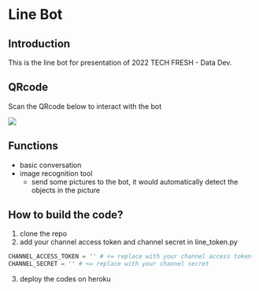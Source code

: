 # Line Bot
## Introduction
This is the line bot for presentation of 2022 TECH FRESH - Data Dev.
## QRcode
Scan the QRcode below to interact with the bot

![](https://i.imgur.com/gyohkDk.png)
## Functions
- basic conversation
- image recognition tool
    - send some pictures to the bot, it would automatically detect the objects in the picture   
## How to build the code?
1. clone the repo
2. add your channel access token and channel secret in line_token.py
```python
CHANNEL_ACCESS_TOKEN = '' # <= replace with your channel access token
CHANNEL_SECRET = '' # <= replace with your channel secret
```
3. deploy the codes on heroku